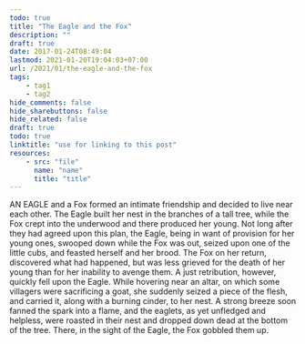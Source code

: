 ```yaml
---
todo: true
title: "The Eagle and the Fox"
description: ""
draft: true
date: 2017-01-24T08:49:04
lastmod: 2021-01-20T19:04:03+07:00
url: /2021/01/the-eagle-and-the-fox
tags:
    - tag1
    - tag2
hide_comments: false
hide_sharebuttons: false
hide_related: false
draft: true
todo: true
linktitle: "use for linking to this post"
resources:
    - src: "file"
      name: "name"
      title: "title"
---
```


AN EAGLE and a Fox formed an intimate friendship and decided to live near each other. The Eagle built her nest in the branches of a tall tree, while the Fox crept into the underwood and there produced her young. Not long after they had agreed upon this plan, the Eagle, being in want of provision for her young ones, swooped down while the Fox was out, seized upon one of the little cubs, and feasted herself and her brood. The Fox on her return, discovered what had happened, but was less grieved for the death of her young than for her inability to avenge them. A just retribution, however, quickly fell upon the Eagle. While hovering near an altar, on which some villagers were sacrificing a goat, she suddenly seized a piece of the flesh, and carried it, along with a burning cinder, to her nest. A strong breeze soon fanned the spark into a flame, and the eaglets, as yet unfledged and helpless, were roasted in their nest and dropped down dead at the bottom of the tree. There, in the sight of the Eagle, the Fox gobbled them up.
